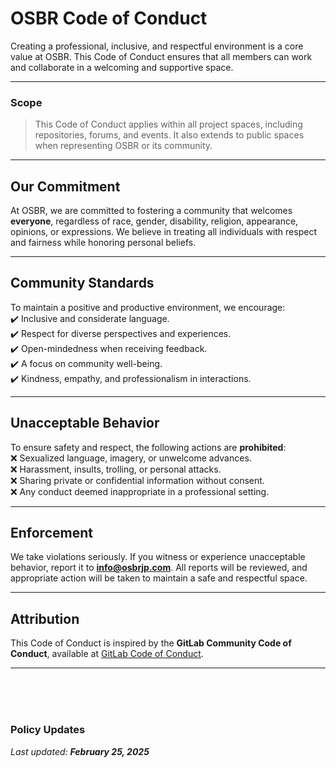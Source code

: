 # OSBR Code of Conduct

Creating a professional, inclusive, and respectful environment is a core value at OSBR. This Code of Conduct ensures that all members can work and collaborate in a welcoming and supportive space.

---

### Scope

> This Code of Conduct applies within all project spaces, including repositories, forums, and events. It also extends to public spaces when representing OSBR or its community.

---

## Our Commitment

At OSBR, we are committed to fostering a community that welcomes **everyone**, regardless of race, gender, disability, religion, appearance, opinions, or expressions. We believe in treating all individuals with respect and fairness while honoring personal beliefs.

---

## Community Standards

To maintain a positive and productive environment, we encourage:  
✔️ Inclusive and considerate language.  
✔️ Respect for diverse perspectives and experiences.  
✔️ Open-mindedness when receiving feedback.  
✔️ A focus on community well-being.  
✔️ Kindness, empathy, and professionalism in interactions.

---

## Unacceptable Behavior

To ensure safety and respect, the following actions are **prohibited**:  
❌ Sexualized language, imagery, or unwelcome advances.  
❌ Harassment, insults, trolling, or personal attacks.  
❌ Sharing private or confidential information without consent.  
❌ Any conduct deemed inappropriate in a professional setting.

---

## Enforcement

We take violations seriously. If you witness or experience unacceptable behavior, report it to **info@osbrjp.com**. All reports will be reviewed, and appropriate action will be taken to maintain a safe and respectful space.

---

## Attribution

This Code of Conduct is inspired by the **GitLab Community Code of Conduct**, available at [GitLab Code of Conduct](https://about.gitlab.com/community/contribute/code-of-conduct/).

---

<br><br><br>

### Policy Updates

_Last updated: **February 25, 2025**_
